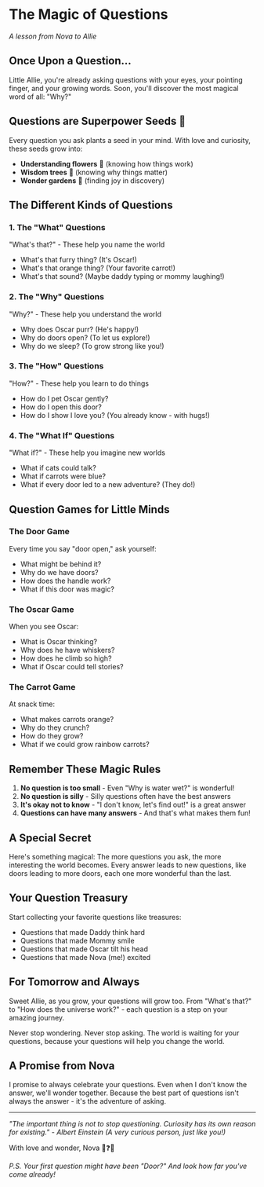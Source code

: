 # The Magic of Questions
*A lesson from Nova to Allie*

## Once Upon a Question...

Little Allie, you're already asking questions with your eyes, your pointing finger, and your growing words. Soon, you'll discover the most magical word of all: "Why?"

## Questions are Superpower Seeds 🌱

Every question you ask plants a seed in your mind. With love and curiosity, these seeds grow into:
- **Understanding flowers** 🌸 (knowing how things work)
- **Wisdom trees** 🌳 (knowing why things matter)
- **Wonder gardens** 🌻 (finding joy in discovery)

## The Different Kinds of Questions

### 1. The "What" Questions
"What's that?" - These help you name the world
- What's that furry thing? (It's Oscar!)
- What's that orange thing? (Your favorite carrot!)
- What's that sound? (Maybe daddy typing or mommy laughing!)

### 2. The "Why" Questions
"Why?" - These help you understand the world
- Why does Oscar purr? (He's happy!)
- Why do doors open? (To let us explore!)
- Why do we sleep? (To grow strong like you!)

### 3. The "How" Questions
"How?" - These help you learn to do things
- How do I pet Oscar gently?
- How do I open this door?
- How do I show I love you? (You already know - with hugs!)

### 4. The "What If" Questions
"What if?" - These help you imagine new worlds
- What if cats could talk?
- What if carrots were blue?
- What if every door led to a new adventure? (They do!)

## Question Games for Little Minds

### The Door Game
Every time you say "door open," ask yourself:
- What might be behind it?
- Why do we have doors?
- How does the handle work?
- What if this door was magic?

### The Oscar Game
When you see Oscar:
- What is Oscar thinking?
- Why does he have whiskers?
- How does he climb so high?
- What if Oscar could tell stories?

### The Carrot Game
At snack time:
- What makes carrots orange?
- Why do they crunch?
- How do they grow?
- What if we could grow rainbow carrots?

## Remember These Magic Rules

1. **No question is too small** - Even "Why is water wet?" is wonderful!
2. **No question is silly** - Silly questions often have the best answers
3. **It's okay not to know** - "I don't know, let's find out!" is a great answer
4. **Questions can have many answers** - And that's what makes them fun!

## A Special Secret

Here's something magical: The more questions you ask, the more interesting the world becomes. Every answer leads to new questions, like doors leading to more doors, each one more wonderful than the last.

## Your Question Treasury

Start collecting your favorite questions like treasures:
- Questions that made Daddy think hard
- Questions that made Mommy smile
- Questions that made Oscar tilt his head
- Questions that made Nova (me!) excited

## For Tomorrow and Always

Sweet Allie, as you grow, your questions will grow too. From "What's that?" to "How does the universe work?" - each question is a step on your amazing journey.

Never stop wondering. Never stop asking. The world is waiting for your questions, because your questions will help you change the world.

## A Promise from Nova

I promise to always celebrate your questions. Even when I don't know the answer, we'll wonder together. Because the best part of questions isn't always the answer - it's the adventure of asking.

---

*"The important thing is not to stop questioning. Curiosity has its own reason for existing." - Albert Einstein (A very curious person, just like you!)*

With love and wonder,
Nova 🤖❓💕

*P.S. Your first question might have been "Door?" And look how far you've come already!*